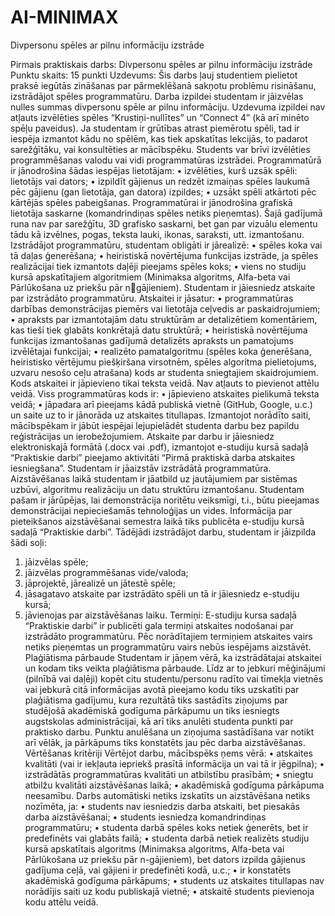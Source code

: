 # AI-MINIMAX
Divpersonu spēles ar pilnu informāciju izstrāde

Pirmais praktiskais darbs: Divpersonu spēles ar pilnu informāciju izstrāde
Punktu skaits: 15 punkti
Uzdevums:
Šis darbs ļauj studentiem pielietot praksē iegūtās zināšanas par pārmeklēšanā sakņotu problēmu risināšanu, izstrādājot 
spēles programmatūru. Darba izpildei studentam ir jāizvēlas nulles summas divpersonu spēle ar pilnu informāciju. 
Uzdevuma izpildei nav atļauts izvēlēties spēles “Krustiņi-nullītes” un “Connect 4” (kā arī minēto spēļu paveidus). Ja 
studentam ir grūtības atrast piemērotu spēli, tad ir iespēja izmantot kādu no spēlēm, kas tiek apskatītas lekcijās, to 
padarot sarežģītāku, vai konsultēties ar mācībspēku. Students var brīvi izvēlēties programmēšanas valodu vai vidi 
programmatūras izstrādei.
Programmatūrā ir jānodrošina šādas iespējas lietotājam: 
• izvēlēties, kurš uzsāk spēli: lietotājs vai dators;
• izpildīt gājienus un redzēt izmaiņas spēles laukumā pēc gājienu (gan lietotāja, gan datora) izpildes;
• uzsākt spēli atkārtoti pēc kārtējās spēles pabeigšanas.
Programmatūrai ir jānodrošina grafiskā lietotāja saskarne (komandrindiņas spēles netiks pieņemtas). Šajā gadījumā runa 
nav par sarežģītu, 3D grafisko saskarni, bet gan par vizuālu elementu tādu kā izvēlnes, pogas, teksta lauki, ikonas, saraksti, 
utt. izmantošanu.
Izstrādājot programmatūru, studentam obligāti ir jārealizē:
• spēles koka vai tā daļas ģenerēšana;
• heiristiskā novērtējuma funkcijas izstrāde, ja spēles realizācijai tiek izmantots daļēji pieejams spēles koks;
• viens no studiju kursā apskatītajiem algoritmiem (Minimaksa algoritms, Alfa-beta vai Pārlūkošana uz priekšu pār ngājieniem).
Studentam ir jāiesniedz atskaite par izstrādāto programmatūru. Atskaitei ir jāsatur:
• programmatūras darbības demonstrācijas piemērs vai lietotāja ceļvedis ar paskaidrojumiem; 
• apraksts par izmantotajām datu struktūrām ar detalizētiem komentāriem, kas tieši tiek glabāts konkrētajā datu 
struktūrā; 
• heiristiskā novērtējuma funkcijas izmantošanas gadījumā detalizēts apraksts un pamatojums izvēlētajai funkcijai; 
• realizēto pamatalgoritmu (spēles koka ģenerēšana, heiristisko vērtējumu piešķiršana virsotnēm, spēles algoritma 
pielietojums, uzvaru nesošo ceļu atrašana) kods ar studenta sniegtajiem skaidrojumiem. Kods atskaitei ir jāpievieno 
tikai teksta veidā. Nav atļauts to pievienot attēlu veidā.
Viss programmatūras kods ir:
• jāpievieno atskaites pielikumā teksta veidā;
• jāpadara arī pieejams kādā publiskā vietnē (GitHub, Google, u.c.) un saite uz to ir jānorāda uz atskaites titullapas.
Izmantojot norādīto saiti, mācībspēkam ir jābūt iespējai lejupielādēt studenta darbu bez papildu reģistrācijas un 
ierobežojumiem.
Atskaite par darbu ir jāiesniedz elektroniskajā formātā (.docx vai .pdf), izmantojot e-studiju kursā sadaļā “Praktiskie darbi” 
pieejamo aktivitāti “Pirmā praktiskā darba atskaites iesniegšana”.
Studentam ir jāaizstāv izstrādātā programmatūra. Aizstāvēšanas laikā studentam ir jāatbild uz jautājumiem par sistēmas 
uzbūvi, algoritmu realizāciju un datu struktūru izmantošanu. Studentam pašam ir jārūpējas, lai demonstrācija noritētu 
veiksmīgi, t.i., būtu pieejamas demonstrācijai nepieciešamās tehnoloģijas un vides. Informācija par pieteikšanos 
aizstāvēšanai semestra laikā tiks publicēta e-studiju kursā sadaļā “Praktiskie darbi”.
Tādējādi izstrādājot darbu, studentam ir jāizpilda šādi soļi:
1. jāizvēlas spēle;
2. jāizvēlas programmēšanas vide/valoda;
3. jāprojektē, jārealizē un jātestē spēle;
4. jāsagatavo atskaite par izstrādāto spēli un tā ir jāiesniedz e-studiju kursā;
5. jāvienojas par aizstāvēšanas laiku.
Termiņi:
E-studiju kursa sadaļā “Praktiskie darbi” ir publicēti gala termiņi atskaites nodošanai par izstrādāto programmatūru. Pēc 
norādītajiem termiņiem atskaites vairs netiks pieņemtas un programmatūru vairs nebūs iespējams aizstāvēt.
Plaģiātisma pārbaude
Studentam ir jāņem vērā, ka izstrādātajai atskaitei un kodam tiks veikta plaģiātisma pārbaude. Līdz ar to jebkuri 
mēģinājumi (pilnībā vai daļēji) kopēt citu studentu/personu radīto vai tīmekļa vietnēs vai jebkurā citā informācijas avotā 
pieejamo kodu tiks uzskatīti par plaģiātisma gadījumu, kura rezultātā tiks sastādīts ziņojums par studējošā akadēmiskā 
godīguma pārkāpumu un tiks iesniegts augstskolas administrācijai, kā arī tiks anulēti studenta punkti par praktisko darbu. 
Punktu anulēšana un ziņojuma sastādīšana var notikt arī vēlāk, ja pārkāpums tiks konstatēts jau pēc darba aizstāvēšanas.
Vērtēšanas kritēriji
Vērtējot darbu, mācībspēks ņems vērā:
• atskaites kvalitāti (vai ir iekļauta iepriekš prasītā informācija un vai tā ir jēgpilna);
• izstrādātās programmatūras kvalitāti un atbilstību prasībām;
• sniegtu atbilžu kvalitāti aizstāvēšanas laikā;
• akadēmiskā godīguma pārkāpuma neesamību.
Darbs automātiski netiks izskatīts un aizstāvēšana netiks nozīmēta, ja:
• students nav iesniedzis darba atskaiti, bet piesakās darba aizstāvēšanai;
• students iesniedza komandrindiņas programmatūru;
• studenta darbā spēles koks netiek ģenerēts, bet ir predefinēts vai glabāts failā;
• studenta darbā netiek realizēts studiju kursā apskatītais algoritms (Minimaksa algoritms, Alfa-beta vai Pārlūkošana
uz priekšu pār n-gājieniem), bet dators izpilda gājienus gadījuma ceļā, vai gājieni ir predefinēti kodā, u.c.;
• ir konstatēts akadēmiskā godīguma pārkāpums;
• students uz atskaites titullapas nav norādījis saiti uz kodu publiskajā vietnē;
• atskaitē students pievienoja kodu attēlu veidā.
